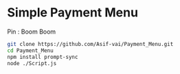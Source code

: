 # Simple Payment Menu 
Pin : Boom Boom
```bash
git clone https://github.com/Asif-vai/Payment_Menu.git
cd Payment_Menu
npm install prompt-sync
node ./Script.js
```

